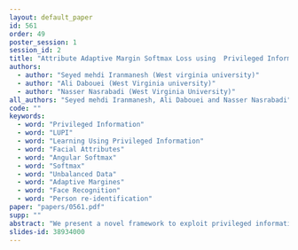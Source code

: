 ```yaml
---
layout: default_paper
id: 561
order: 49
poster_session: 1
session_id: 2
title: "Attribute Adaptive Margin Softmax Loss using  Privileged Information"
authors:
  - author: "Seyed mehdi Iranmanesh (West virginia university)"
  - author: "Ali Dabouei (West Virginia university)"
  - author: "Nasser Nasrabadi (West Virginia University)"
all_authors: "Seyed mehdi Iranmanesh, Ali Dabouei and Nasser Nasrabadi"
code: ""
keywords:
  - word: "Privileged Information"
  - word: "LUPI"
  - word: "Learning Using Privileged Information"
  - word: "Facial Attributes"
  - word: "Angular Softmax"
  - word: "Softmax"
  - word: "Unbalanced Data"
  - word: "Adaptive Margines"
  - word: "Face Recognition"
  - word: "Person re-identification"
paper: "papers/0561.pdf"
supp: ""
abstract: "We present a novel framework to exploit privileged information for recognition which is provided only during the training phase. Here, we focus on recognition task where images are provided as the main view and soft biometric traits (attributes) are provided as the privileged data (only available during training phase). We demonstrate that more discriminative feature space can be learned by enforcing a deep network to adjust adaptive margins between classes utilizing attributes. This tight constraint also effectively reduces the class imbalance inherent in the local data neighborhood, thus carving more balanced class boundaries locally and using feature space more efficiently. Extensive experiments are performed on five different datasets and the results show the superiority of our method compared to the state-of-the-art models in both tasks of face recognition and person re-identification."
slides-id: 38934000
---
```

